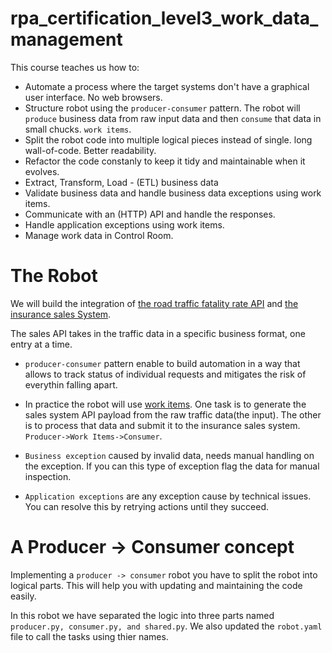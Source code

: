 # rpa_certification_level3_work_data_management
This course teaches us how to:

- Automate a process where the target systems don't have a graphical user interface. No web browsers.
- Structure robot using the `producer-consumer` pattern. The robot will `produce` business data from raw input data and then `consume` that data in small chucks. `work items`.
- Split the robot code into multiple logical pieces instead of single. long wall-of-code. Better readability. 
- Refactor the code constanly to keep it tidy and maintainable when it evolves.
- Extract, Transform, Load - (ETL) business data
- Validate business data and handle business data exceptions using work items.
- Communicate with an (HTTP) API and handle the responses.
- Handle application exceptions using work items.
- Manage work data in Control Room.


# The Robot
We will build the integration of [the road traffic fatality rate API](https://raw.githubusercontent.com/robocorp/inhuman-insurance-inc/main/RS_198.json) and [the insurance sales System](https://robocorp.com/inhuman-insurance-inc/sales-system-api).

The sales API  takes in the traffic data in a specific business format, one entry at a time.

- `producer-consumer` pattern enable to build automation in a way that allows to track status of individual requests and mitigates the risk of everythin falling apart.

- In practice the robot will use [work items](https://robocorp.com/docs/development-guide/control-room/work-items). One task is to generate the sales system API payload from the raw traffic data(the input). The other is to process that data and submit it to the insurance sales system. `Producer->Work Items->Consumer`.

- `Business exception` caused by invalid data, needs manual handling on the exception. If you can this type of exception flag the data for manual inspection.

- `Application exceptions` are any exception cause by technical issues. You can resolve this by retrying actions until they succeed.


# A Producer -> Consumer concept

Implementing a `producer -> consumer` robot you have to split the robot into logical parts. This will help you with updating and maintaining the code easily.

In this robot we have separated the logic into three parts named `producer.py, consumer.py, and shared.py`. We also updated the `robot.yaml` file to call the tasks using thier names.
